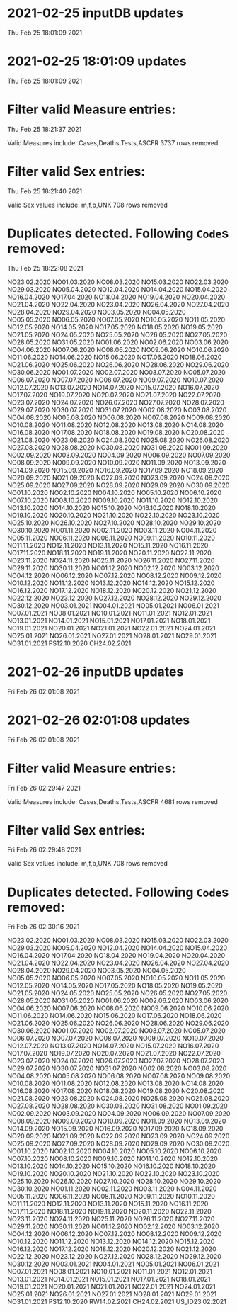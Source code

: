 
# 2021-02-25 inputDB updates 
 Thu Feb 25 18:01:09 2021 


# 2021-02-25 18:01:09 updates 
 Thu Feb 25 18:01:09 2021 


# Filter valid Measure entries: 
 Thu Feb 25 18:21:37 2021 

Valid Measures include: Cases,Deaths,Tests,ASCFR
 3737 rows removed
# Filter valid Sex entries: 
 Thu Feb 25 18:21:40 2021 

Valid Sex values include: m,f,b,UNK
 708 rows removed
# Duplicates detected. Following `Code`s removed: 
 Thu Feb 25 18:22:08 2021 

NO23.02.2020
NO01.03.2020
NO08.03.2020
NO15.03.2020
NO22.03.2020
NO29.03.2020
NO05.04.2020
NO12.04.2020
NO14.04.2020
NO15.04.2020
NO16.04.2020
NO17.04.2020
NO18.04.2020
NO19.04.2020
NO20.04.2020
NO21.04.2020
NO22.04.2020
NO23.04.2020
NO26.04.2020
NO27.04.2020
NO28.04.2020
NO29.04.2020
NO03.05.2020
NO04.05.2020
NO05.05.2020
NO06.05.2020
NO07.05.2020
NO10.05.2020
NO11.05.2020
NO12.05.2020
NO14.05.2020
NO17.05.2020
NO18.05.2020
NO19.05.2020
NO21.05.2020
NO24.05.2020
NO25.05.2020
NO26.05.2020
NO27.05.2020
NO28.05.2020
NO31.05.2020
NO01.06.2020
NO02.06.2020
NO03.06.2020
NO04.06.2020
NO07.06.2020
NO08.06.2020
NO09.06.2020
NO10.06.2020
NO11.06.2020
NO14.06.2020
NO15.06.2020
NO17.06.2020
NO18.06.2020
NO21.06.2020
NO25.06.2020
NO26.06.2020
NO28.06.2020
NO29.06.2020
NO30.06.2020
NO01.07.2020
NO02.07.2020
NO03.07.2020
NO05.07.2020
NO06.07.2020
NO07.07.2020
NO08.07.2020
NO09.07.2020
NO10.07.2020
NO12.07.2020
NO13.07.2020
NO14.07.2020
NO15.07.2020
NO16.07.2020
NO17.07.2020
NO19.07.2020
NO20.07.2020
NO21.07.2020
NO22.07.2020
NO23.07.2020
NO24.07.2020
NO26.07.2020
NO27.07.2020
NO28.07.2020
NO29.07.2020
NO30.07.2020
NO31.07.2020
NO02.08.2020
NO03.08.2020
NO04.08.2020
NO05.08.2020
NO06.08.2020
NO07.08.2020
NO09.08.2020
NO10.08.2020
NO11.08.2020
NO12.08.2020
NO13.08.2020
NO14.08.2020
NO16.08.2020
NO17.08.2020
NO18.08.2020
NO19.08.2020
NO20.08.2020
NO21.08.2020
NO23.08.2020
NO24.08.2020
NO25.08.2020
NO26.08.2020
NO27.08.2020
NO28.08.2020
NO30.08.2020
NO31.08.2020
NO01.09.2020
NO02.09.2020
NO03.09.2020
NO04.09.2020
NO06.09.2020
NO07.09.2020
NO08.09.2020
NO09.09.2020
NO10.09.2020
NO11.09.2020
NO13.09.2020
NO14.09.2020
NO15.09.2020
NO16.09.2020
NO17.09.2020
NO18.09.2020
NO20.09.2020
NO21.09.2020
NO22.09.2020
NO23.09.2020
NO24.09.2020
NO25.09.2020
NO27.09.2020
NO28.09.2020
NO29.09.2020
NO30.09.2020
NO01.10.2020
NO02.10.2020
NO04.10.2020
NO05.10.2020
NO06.10.2020
NO07.10.2020
NO08.10.2020
NO09.10.2020
NO11.10.2020
NO12.10.2020
NO13.10.2020
NO14.10.2020
NO15.10.2020
NO16.10.2020
NO18.10.2020
NO19.10.2020
NO20.10.2020
NO21.10.2020
NO22.10.2020
NO23.10.2020
NO25.10.2020
NO26.10.2020
NO27.10.2020
NO28.10.2020
NO29.10.2020
NO30.10.2020
NO01.11.2020
NO02.11.2020
NO03.11.2020
NO04.11.2020
NO05.11.2020
NO06.11.2020
NO08.11.2020
NO09.11.2020
NO10.11.2020
NO11.11.2020
NO12.11.2020
NO13.11.2020
NO15.11.2020
NO16.11.2020
NO17.11.2020
NO18.11.2020
NO19.11.2020
NO20.11.2020
NO22.11.2020
NO23.11.2020
NO24.11.2020
NO25.11.2020
NO26.11.2020
NO27.11.2020
NO29.11.2020
NO30.11.2020
NO01.12.2020
NO02.12.2020
NO03.12.2020
NO04.12.2020
NO06.12.2020
NO07.12.2020
NO08.12.2020
NO09.12.2020
NO10.12.2020
NO11.12.2020
NO13.12.2020
NO14.12.2020
NO15.12.2020
NO16.12.2020
NO17.12.2020
NO18.12.2020
NO20.12.2020
NO21.12.2020
NO22.12.2020
NO23.12.2020
NO27.12.2020
NO28.12.2020
NO29.12.2020
NO30.12.2020
NO03.01.2021
NO04.01.2021
NO05.01.2021
NO06.01.2021
NO07.01.2021
NO08.01.2021
NO10.01.2021
NO11.01.2021
NO12.01.2021
NO13.01.2021
NO14.01.2021
NO15.01.2021
NO17.01.2021
NO18.01.2021
NO19.01.2021
NO20.01.2021
NO21.01.2021
NO22.01.2021
NO24.01.2021
NO25.01.2021
NO26.01.2021
NO27.01.2021
NO28.01.2021
NO29.01.2021
NO31.01.2021
PS12.10.2020
CH24.02.2021
# 2021-02-26 inputDB updates 
 Fri Feb 26 02:01:08 2021 


# 2021-02-26 02:01:08 updates 
 Fri Feb 26 02:01:08 2021 


# Filter valid Measure entries: 
 Fri Feb 26 02:29:47 2021 

Valid Measures include: Cases,Deaths,Tests,ASCFR
 4681 rows removed
# Filter valid Sex entries: 
 Fri Feb 26 02:29:48 2021 

Valid Sex values include: m,f,b,UNK
 708 rows removed
# Duplicates detected. Following `Code`s removed: 
 Fri Feb 26 02:30:16 2021 

NO23.02.2020
NO01.03.2020
NO08.03.2020
NO15.03.2020
NO22.03.2020
NO29.03.2020
NO05.04.2020
NO12.04.2020
NO14.04.2020
NO15.04.2020
NO16.04.2020
NO17.04.2020
NO18.04.2020
NO19.04.2020
NO20.04.2020
NO21.04.2020
NO22.04.2020
NO23.04.2020
NO26.04.2020
NO27.04.2020
NO28.04.2020
NO29.04.2020
NO03.05.2020
NO04.05.2020
NO05.05.2020
NO06.05.2020
NO07.05.2020
NO10.05.2020
NO11.05.2020
NO12.05.2020
NO14.05.2020
NO17.05.2020
NO18.05.2020
NO19.05.2020
NO21.05.2020
NO24.05.2020
NO25.05.2020
NO26.05.2020
NO27.05.2020
NO28.05.2020
NO31.05.2020
NO01.06.2020
NO02.06.2020
NO03.06.2020
NO04.06.2020
NO07.06.2020
NO08.06.2020
NO09.06.2020
NO10.06.2020
NO11.06.2020
NO14.06.2020
NO15.06.2020
NO17.06.2020
NO18.06.2020
NO21.06.2020
NO25.06.2020
NO26.06.2020
NO28.06.2020
NO29.06.2020
NO30.06.2020
NO01.07.2020
NO02.07.2020
NO03.07.2020
NO05.07.2020
NO06.07.2020
NO07.07.2020
NO08.07.2020
NO09.07.2020
NO10.07.2020
NO12.07.2020
NO13.07.2020
NO14.07.2020
NO15.07.2020
NO16.07.2020
NO17.07.2020
NO19.07.2020
NO20.07.2020
NO21.07.2020
NO22.07.2020
NO23.07.2020
NO24.07.2020
NO26.07.2020
NO27.07.2020
NO28.07.2020
NO29.07.2020
NO30.07.2020
NO31.07.2020
NO02.08.2020
NO03.08.2020
NO04.08.2020
NO05.08.2020
NO06.08.2020
NO07.08.2020
NO09.08.2020
NO10.08.2020
NO11.08.2020
NO12.08.2020
NO13.08.2020
NO14.08.2020
NO16.08.2020
NO17.08.2020
NO18.08.2020
NO19.08.2020
NO20.08.2020
NO21.08.2020
NO23.08.2020
NO24.08.2020
NO25.08.2020
NO26.08.2020
NO27.08.2020
NO28.08.2020
NO30.08.2020
NO31.08.2020
NO01.09.2020
NO02.09.2020
NO03.09.2020
NO04.09.2020
NO06.09.2020
NO07.09.2020
NO08.09.2020
NO09.09.2020
NO10.09.2020
NO11.09.2020
NO13.09.2020
NO14.09.2020
NO15.09.2020
NO16.09.2020
NO17.09.2020
NO18.09.2020
NO20.09.2020
NO21.09.2020
NO22.09.2020
NO23.09.2020
NO24.09.2020
NO25.09.2020
NO27.09.2020
NO28.09.2020
NO29.09.2020
NO30.09.2020
NO01.10.2020
NO02.10.2020
NO04.10.2020
NO05.10.2020
NO06.10.2020
NO07.10.2020
NO08.10.2020
NO09.10.2020
NO11.10.2020
NO12.10.2020
NO13.10.2020
NO14.10.2020
NO15.10.2020
NO16.10.2020
NO18.10.2020
NO19.10.2020
NO20.10.2020
NO21.10.2020
NO22.10.2020
NO23.10.2020
NO25.10.2020
NO26.10.2020
NO27.10.2020
NO28.10.2020
NO29.10.2020
NO30.10.2020
NO01.11.2020
NO02.11.2020
NO03.11.2020
NO04.11.2020
NO05.11.2020
NO06.11.2020
NO08.11.2020
NO09.11.2020
NO10.11.2020
NO11.11.2020
NO12.11.2020
NO13.11.2020
NO15.11.2020
NO16.11.2020
NO17.11.2020
NO18.11.2020
NO19.11.2020
NO20.11.2020
NO22.11.2020
NO23.11.2020
NO24.11.2020
NO25.11.2020
NO26.11.2020
NO27.11.2020
NO29.11.2020
NO30.11.2020
NO01.12.2020
NO02.12.2020
NO03.12.2020
NO04.12.2020
NO06.12.2020
NO07.12.2020
NO08.12.2020
NO09.12.2020
NO10.12.2020
NO11.12.2020
NO13.12.2020
NO14.12.2020
NO15.12.2020
NO16.12.2020
NO17.12.2020
NO18.12.2020
NO20.12.2020
NO21.12.2020
NO22.12.2020
NO23.12.2020
NO27.12.2020
NO28.12.2020
NO29.12.2020
NO30.12.2020
NO03.01.2021
NO04.01.2021
NO05.01.2021
NO06.01.2021
NO07.01.2021
NO08.01.2021
NO10.01.2021
NO11.01.2021
NO12.01.2021
NO13.01.2021
NO14.01.2021
NO15.01.2021
NO17.01.2021
NO18.01.2021
NO19.01.2021
NO20.01.2021
NO21.01.2021
NO22.01.2021
NO24.01.2021
NO25.01.2021
NO26.01.2021
NO27.01.2021
NO28.01.2021
NO29.01.2021
NO31.01.2021
PS12.10.2020
RW14.02.2021
CH24.02.2021
US_ID23.02.2021
